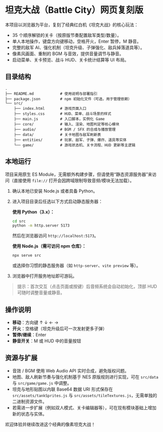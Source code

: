 # 坦克大战（Battle City）网页复刻版

本项目以浏览器为平台，复刻了经典红白机《坦克大战》的核心玩法：

- 35 个顺序解锁的关卡（按原版节奏配置敌军类型/数量）。
- 单人本地操作，键盘方向键移动，空格开火，Enter 暂停，M 静音。
- 完整的敌军 AI、强化机制（坦克升级、子弹强化、敌兵掉落道具等）。
- 像素风画面、重制的 BGM 与音效，提供音量调节与静音。
- 启动菜单、关卡预览、战斗 HUD、关卡统计结算等 UI 布局。

## 目录结构

```
.
├── README.md            # 使用说明与部署指引
├── package.json         # npm 初始化文件（可选，用于管理依赖）
└── src/
    ├── index.html       # 游戏页面入口
    ├── styles.css       # HUD、菜单、战斗场景的样式
    ├── main.js          # 入口脚本，实例化 Game
    ├── core/            # 输入、渲染、地图判定等核心模块
    ├── audio/           # BGM / SFX 的合成与播放管理
    ├── data/            # 关卡地图与敌军刷新表
    ├── entities/        # 玩家、敌军、子弹、爆炸、道具等实体
    └── game/            # 游戏状态机、关卡流程、HUD 更新等主逻辑
```

## 本地运行

项目采用原生 ES Module，无需额外构建步骤，但请使用“静态资源服务器”来访问（直接使用 `file://` 打开会因跨域限制导致音频/模块无法加载）。

1. 确认本地已安装 Node.js 或者具备 Python。
2. 进入项目目录后任选以下方式启动静态服务器：

   **使用 Python（3.x）：**
   ```bash
   cd src
   python -m http.server 5173
   ```
   然后在浏览器访问 `http://localhost:5173`。

   **使用 Node.js（需可访问 npm 仓库）：**
   ```bash
   npx serve src
   ```
   或选择你习惯的静态服务器（如 `http-server`、`vite preview` 等）。

3. 浏览器中打开服务地址即可游玩。

> 提示：首次交互（点击页面或按键）后音频系统会自动初始化，顶部 HUD 可随时调整音量或静音。

## 操作说明

- **移动**：方向键 ↑ ↓ ← →
- **开火**：空格键（坦克升级后可一次发射更多子弹）
- **暂停/继续**：Enter
- **静音开关**：M 或 HUD 中的音量按钮

## 资源与扩展

- 音效 / BGM 使用 Web Audio API 实时合成，避免版权问题。
- 地图、敌人刷新节奏与强化机制基于 NES 原版规则进行实现，可在 `src/data` 与 `src/game/game.js` 中调整。
- 坦克与地形贴图以内联 Base64 数据 URI 形式保存在 `src/assets/tankSprites.js` 与 `src/assets/tileTextures.js`，无需单独的二进制资源文件。
- 若需进一步扩展（例如双人模式、关卡编辑器等），可在现有模块基础上增加新的状态与实体。

欢迎体验并继续改进这个经典的像素坦克大战！

